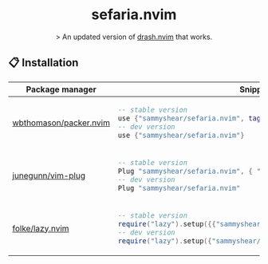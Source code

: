 <p align="center">
  <h1 align="center">sefaria.nvim</h2>
</p>

<p align="center">
    > An updated version of <a href="https://github.com/sammyshear/drash.nvim">drash.nvim</a> that works.
</p>

## 📋 Installation

<div align="center">
<table>
<thead>
<tr>
<th>Package manager</th>
<th>Snippet</th>
</tr>
</thead>
<tbody>
<tr>
<td>

[wbthomason/packer.nvim](https://github.com/wbthomason/packer.nvim)

</td>
<td>

```lua
-- stable version
use {"sammyshear/sefaria.nvim", tag = "*" }
-- dev version
use {"sammyshear/sefaria.nvim"}
```

</td>
</tr>
<tr>
<td>

[junegunn/vim-plug](https://github.com/junegunn/vim-plug)

</td>
<td>

```lua
-- stable version
Plug "sammyshear/sefaria.nvim", { "tag": "*" }
-- dev version
Plug "sammyshear/sefaria.nvim"
```

</td>
</tr>
<tr>
<td>

[folke/lazy.nvim](https://github.com/folke/lazy.nvim)

</td>
<td>

```lua
-- stable version
require("lazy").setup({{"sammyshear/sefaria.nvim", version = "*"}})
-- dev version
require("lazy").setup({"sammyshear/sefaria.nvim"})
```

</td>
</tr>
</tbody>
</table>
</div>
